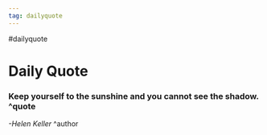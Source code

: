 ```yaml
---
tag: dailyquote
---
```


#dailyquote

# Daily Quote

### Keep yourself to the sunshine and you cannot see the shadow. ^quote
*-Helen Keller* ^author

